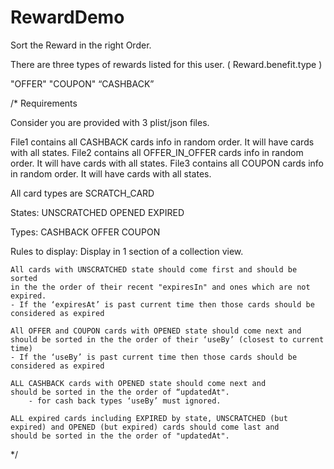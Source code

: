 # RewardDemo
Sort the Reward in the right Order. 



There are three types of rewards listed for this user.  ( Reward.benefit.type )

"OFFER"
"COUPON"
“CASHBACK”


/* Requirements

Consider you are provided with 3 plist/json files.

 File1 contains all CASHBACK cards info in random order. It will have cards with all states.
 File2 contains all OFFER_IN_OFFER cards info in random order. It will have cards with all states.
 File3 contains all COUPON cards info in random order. It will have cards with all states.
 
All card types are SCRATCH_CARD
 
 States:
    UNSCRATCHED
    OPENED
    EXPIRED
 
 Types:
    CASHBACK
    OFFER
    COUPON
 
 Rules to display:
    Display in 1 section of a collection view.
 
    All cards with UNSCRATCHED state should come first and should be sorted
    in the the order of their recent "expiresIn" and ones which are not expired.
	- If the ‘expiresAt’ is past current time then those cards should be considered as expired  

    All OFFER and COUPON cards with OPENED state should come next and
    should be sorted in the the order of their ‘useBy’ (closest to current time)
	- If the ‘useBy’ is past current time then those cards should be considered as expired  
 
    ALL CASHBACK cards with OPENED state should come next and
    should be sorted in the the order of “updatedAt".
        - for cash back types ‘useBy’ must ignored.
 
    ALL expired cards including EXPIRED by state, UNSCRATCHED (but expired) and OPENED (but expired) cards should come last and
    should be sorted in the the order of "updatedAt".
*/
